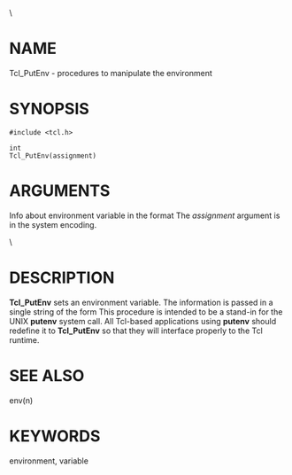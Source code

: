 \

# NAME

Tcl_PutEnv - procedures to manipulate the environment

# SYNOPSIS

    #include <tcl.h>

    int
    Tcl_PutEnv(assignment)

# ARGUMENTS

Info about environment variable in the format The *assignment* argument
is in the system encoding.

\

# DESCRIPTION

**Tcl_PutEnv** sets an environment variable. The information is passed
in a single string of the form This procedure is intended to be a
stand-in for the UNIX **putenv** system call. All Tcl-based applications
using **putenv** should redefine it to **Tcl_PutEnv** so that they will
interface properly to the Tcl runtime.

# SEE ALSO

env(n)

# KEYWORDS

environment, variable
